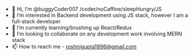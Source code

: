 - 👋 Hi, I’m @buggyCoder007 /coder/noCaffine/sleepHungry/JS
- 👀 I’m interested in Backend development using JS stack, however I am a full-stack developer
- 🌱 I’m currently learning/brushing up React/Redux
- 💞️ I’m looking to collaborate on any development work involving MERN stack
- 📫 How to reach me - roshnigupta1996@gmail.com

<!---
buggyCoder007/buggyCoder007 is a ✨ special ✨ repository because its `README.md` (this file) appears on your GitHub profile.
You can click the Preview link to take a look at your changes.
--->
